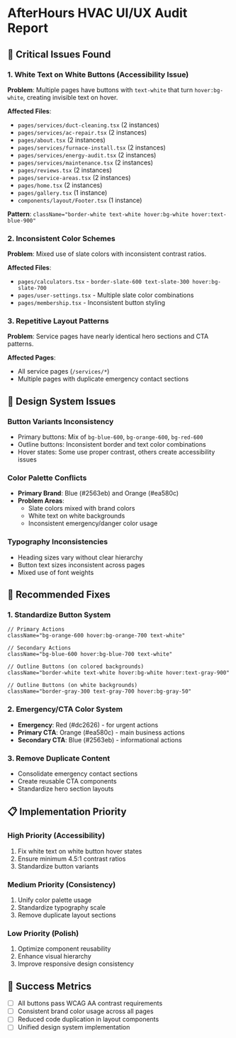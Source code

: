 # AfterHours HVAC UI/UX Audit Report

## 🚨 Critical Issues Found

### 1. **White Text on White Buttons (Accessibility Issue)**
**Problem**: Multiple pages have buttons with `text-white` that turn `hover:bg-white`, creating invisible text on hover.

**Affected Files**:
- `pages/services/duct-cleaning.tsx` (2 instances)
- `pages/services/ac-repair.tsx` (2 instances) 
- `pages/about.tsx` (2 instances)
- `pages/services/furnace-install.tsx` (2 instances)
- `pages/services/energy-audit.tsx` (2 instances)
- `pages/services/maintenance.tsx` (2 instances)
- `pages/reviews.tsx` (2 instances)
- `pages/service-areas.tsx` (2 instances)
- `pages/home.tsx` (2 instances)
- `pages/gallery.tsx` (1 instance)
- `components/layout/Footer.tsx` (1 instance)

**Pattern**: `className="border-white text-white hover:bg-white hover:text-blue-900"`

### 2. **Inconsistent Color Schemes**
**Problem**: Mixed use of slate colors with inconsistent contrast ratios.

**Affected Files**:
- `pages/calculators.tsx` - `border-slate-600 text-slate-300 hover:bg-slate-700`
- `pages/user-settings.tsx` - Multiple slate color combinations
- `pages/membership.tsx` - Inconsistent button styling

### 3. **Repetitive Layout Patterns**
**Problem**: Service pages have nearly identical hero sections and CTA patterns.

**Affected Pages**:
- All service pages (`/services/*`)
- Multiple pages with duplicate emergency contact sections

## 🎨 Design System Issues

### Button Variants Inconsistency
- Primary buttons: Mix of `bg-blue-600`, `bg-orange-600`, `bg-red-600`
- Outline buttons: Inconsistent border and text color combinations
- Hover states: Some use proper contrast, others create accessibility issues

### Color Palette Conflicts
- **Primary Brand**: Blue (#2563eb) and Orange (#ea580c)
- **Problem Areas**: 
  - Slate colors mixed with brand colors
  - White text on white backgrounds
  - Inconsistent emergency/danger color usage

### Typography Inconsistencies
- Heading sizes vary without clear hierarchy
- Button text sizes inconsistent across pages
- Mixed use of font weights

## 🔧 Recommended Fixes

### 1. **Standardize Button System**
```tsx
// Primary Actions
className="bg-orange-600 hover:bg-orange-700 text-white"

// Secondary Actions  
className="bg-blue-600 hover:bg-blue-700 text-white"

// Outline Buttons (on colored backgrounds)
className="border-white text-white hover:bg-white hover:text-gray-900"

// Outline Buttons (on white backgrounds)
className="border-gray-300 text-gray-700 hover:bg-gray-50"
```

### 2. **Emergency/CTA Color System**
- **Emergency**: Red (#dc2626) - for urgent actions
- **Primary CTA**: Orange (#ea580c) - main business actions
- **Secondary CTA**: Blue (#2563eb) - informational actions

### 3. **Remove Duplicate Content**
- Consolidate emergency contact sections
- Create reusable CTA components
- Standardize hero section layouts

## 📋 Implementation Priority

### High Priority (Accessibility)
1. Fix white text on white button hover states
2. Ensure minimum 4.5:1 contrast ratios
3. Standardize button variants

### Medium Priority (Consistency)
1. Unify color palette usage
2. Standardize typography scale
3. Remove duplicate layout sections

### Low Priority (Polish)
1. Optimize component reusability
2. Enhance visual hierarchy
3. Improve responsive design consistency

## 🎯 Success Metrics
- [ ] All buttons pass WCAG AA contrast requirements
- [ ] Consistent brand color usage across all pages
- [ ] Reduced code duplication in layout components
- [ ] Unified design system implementation
